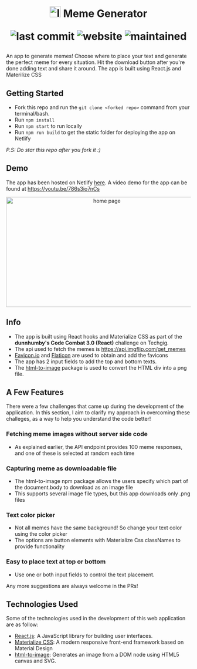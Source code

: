 <h1 align="center">
<img src="https://user-images.githubusercontent.com/42696800/160224794-a3f0e445-164a-45ec-92ac-7d41b5120984.png" alt="logo" width="30" height="30" />
Meme Generator
<p align='center'>

<img src='https://img.shields.io/github/last-commit/Rajatm544/react-meme-generator' alt='last commit'>
<img src='https://img.shields.io/website?down_message=Down&up_message=Up&url=https%3A%2F%2Fkosells.herokuapp.com%2F' alt='website'>
<img src='https://img.shields.io/maintenance/yes/2022'
<img src='https://img.shields.io/badge/PRs-welcome-brightgreen.svg?style=flat' alt='maintained'>
</p>
 
</h1>
An app to generate memes! Choose where to place your text and generate the perfect meme for every situation. Hit the download button after you're done adding text and share it around. The app is built using React.js and Materilize CSS
<br/>

## Getting Started

- Fork this repo and run the `git clone <forked repo>` command from your terminal/bash.
- Run `npm install`
- Run `npm start` to run locally
- Run `npm run build` to get the static folder for deploying the app on Netlify

_P.S: Do star this repo after you fork it :)_

## Demo

The app has been hosted on Netlify [here](https://rajat-memegenerator.netlify.app/).
A video demo for the app can be found at <https://youtu.be/786s3io7nCs>

<div align="center">
<img src="https://user-images.githubusercontent.com/42696800/160225457-38136c09-46af-4ef8-a77b-bb91e6f46ec2.png" alt="home page" width="534" height="300" />
</div>

## Info

- The app is built using React hooks and Materialize CSS as part of the **dunnhumby's Code Combat 3.0 (React)** challenge on Techgig.
- The api used to fetch the memes is <https://api.imgflip.com/get_memes>
- [Favicon.io](https://favicon.io/) and [Flaticon](https://www.flaticon.com/) are used to obtain and add the favicons
- The app has 2 input fields to add the top and bottom texts.
- The [html-to-image](https://www.npmjs.com/package/html-to-image) package is used to convert the HTML div into a png file.

## A Few Features

There were a few challenges that came up during the development of the application. In this section, I aim to clarify my approach in overcoming these challeges, as a way to help you understand the code better!

### Fetching meme images without server side code

- As explained earlier, the API endpoint provides 100 meme responses, and one of these is selected at random each time

### Capturing meme as downloadable file

- The html-to-image npm package allows the users specify which part of the document.body to download as an image file
- This supports several image file types, but this app downloads only .png files

### Text color picker 

- Not all memes have the same background! So change your text color using the color picker
- The options are button elements with Materialize Css classNames to provide functionality

### Easy to place text at top or bottom

- Use one or both input fields to control the text placement.

Any more suggestions are always welcome in the PRs!

## Technologies Used

Some of the technologies used in the development of this web application are as follow:

- [React.js](https://reactjs.org/): A JavaScript library for building user interfaces.
- [Materialize CSS](https://materializecss.com/):  A modern responsive front-end framework based on Material Design
- [html-to-image](https://www.npmjs.com/package/html-to-image): Generates an image from a DOM node using HTML5 canvas and SVG.
